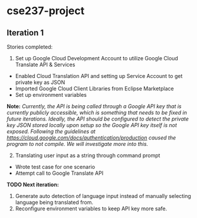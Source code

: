 # cse237-project

## Iteration 1

Stories completed:
1. Set up Google Cloud Development Account to utilize Google Cloud Translate API & Services
  - Enabled Cloud Translation API and setting up Service Account to get private key as JSON 
  - Imported Google Cloud Client Libraries from Eclipse Marketplace
  - Set up environment variables
  
  **Note:** *Currently, the API is being called through a Google API key that is currently publicly accessible, which is something that needs to be fixed in future iterations. Ideally, the API should be configured to detect the private key JSON stored locally upon setup so the Google API key itself is not exposed. Following the guidelines at https://cloud.google.com/docs/authentication/production caused the program to not compile. We will investigate more into this.*
  
2. Translating user input as a string through command prompt
  - Wrote test case for one scenario
  - Attempt call to Google Translate API
  
**TODO Next iteration:**
1. Generate auto detection of language input instead of manually selecting language being translated from. 
2. Reconfigure environment variables to keep API key more safe.
